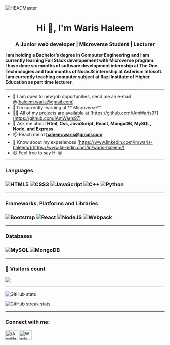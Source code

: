 ![HEADMaster](https://miro.medium.com/max/680/1*IRGHmiGsa16stedQvIaZfw.gif)
<h1 align="center">Hi 👋, I'm Waris Haleem</h1>
<h3 align="center">A Junior web developer | Microverse Student | Lecturer</h3>

<b align="center">I am holding a Bachelor’s degree in Computer Engineering and I am currently learning Full Stack developement with Microverse program.</b> <br>
<b align="center">I have done six months of software development internship at The One Technologies and four months of NodeJS internship at Asterism Infosoft. I am currently teaching computer subject at Razi Institute of Higher Education as part time lecturer.</b>
<hr>

- 🔭 I am open to new job opportunities, send me an e-mail @(haleem.waris@gmail.com) 
- 🌱 I’m currently learning at ** Microverse**
- 👨‍💻 All of my projects are available at [https://github.com/iAmWaris97](https://github.com/iAmWaris97)
- 💬 Ask me about **Html, Css, JavaScript, React, MongoDB, MySQL, Node, and Express**
- 📫 Reach me at **haleem.waris@gmail.com**
- 📄 Know about my experiences [https://www.linkedin.com/in/waris-haleem/](https://www.linkedin.com/in/waris-haleem/)
- 😄 Feel free to say Hi.😉

<hr>
<h3>Languages<h3>

![HTML5](https://img.shields.io/badge/html5-%23E34F26.svg?style=for-the-badge&logo=html5&logoColor=white)
![CSS3](https://img.shields.io/badge/css3-%231572B6.svg?style=for-the-badge&logo=css3&logoColor=white)
![JavaScript](https://img.shields.io/badge/javascript-%23323330.svg?style=for-the-badge&logo=javascript&logoColor=%23F7DF1E)
![C++](https://img.shields.io/badge/c++-%2300599C.svg?style=for-the-badge&logo=c%2B%2B&logoColor=white)
![Python](https://img.shields.io/badge/python-%23323330.svg?style=for-the-badge&logo=python&logoColor=%23F7DF1E)
<hr>

<h3>Frameworks, Platforms and Libraries<h3>


![Bootstrap](https://img.shields.io/badge/bootstrap-%23563D7C.svg?style=for-the-badge&logo=bootstrap&logoColor=white)
![React](https://img.shields.io/badge/react-%2320232a.svg?style=for-the-badge&logo=react&logoColor=%2361DAFB)
![NodeJS](https://img.shields.io/badge/node.js-6DA55F?style=for-the-badge&logo=node.js&logoColor=white)
![Webpack](https://img.shields.io/badge/webpack-%238DD6F9.svg?style=for-the-badge&logo=webpack&logoColor=black)
<hr>

<h3>Databases<h3>

![MySQL](https://img.shields.io/badge/mysql-%2300f.svg?style=for-the-badge&logo=mysql&logoColor=white)
![MongoDB](https://img.shields.io/badge/mongodb-%2300f.svg?style=for-the-badge&logo=mongodb&logoColor=white)
<hr>

<h3> 👱 Visitors count </h3>
<img src="https://profile-counter.glitch.me/iAmWaris97/count.svg" />
<p>
<hr>

![GitHub stats](https://github-readme-stats.vercel.app/api?username=iAmWaris97&show_icons=true)  

![GitHub streak stats](https://github-readme-streak-stats.herokuapp.com/?user=iAmWaris97) 
<hr>

<h3>Connect with me:</h3>

<p align="left">
<a href="https://twitter.com/iAmWaris97" target="_blank"><img align="center" src="https://raw.githubusercontent.com/rahuldkjain/github-profile-readme-generator/master/src/images/icons/Social/twitter.svg" alt="iAmWaris97" height="30" width="40" /></a>
<a href="https://linkedin.com/in/waris-haleem" target="_blank"><img align="center" src="https://raw.githubusercontent.com/rahuldkjain/github-profile-readme-generator/master/src/images/icons/Social/linked-in-alt.svg" alt="Waris Haleem" height="30" width="40" /></a>
</p>
